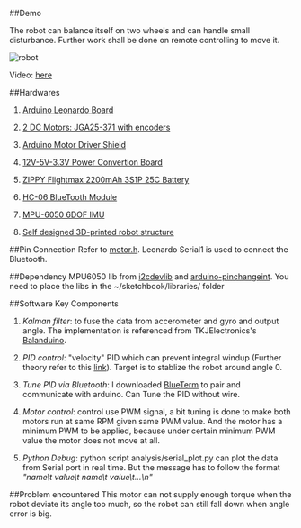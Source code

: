 ##Demo

The robot can balance itself on two wheels and can handle small disturbance. Further work shall be done on remote controlling to move it.

![robot][robot_pic]

[robot_pic]: https://github.com/xeonqq/balance_robot/blob/kalman/pics/robot_selfie.jpg "Robot Selfie"

Video: [here](https://youtu.be/0947fcgWL5s)

##Hardwares
1. [Arduino Leonardo Board](https://www.arduino.cc/en/Main/ArduinoBoardLeonardo)

2. [2 DC Motors: JGA25-371 with encoders](http://world.taobao.com/item/40496339515.htm?fromSite=main&spm=a1z0d.6639537.1997196601.413.U9SqEj)

3. [Arduino Motor Driver Shield](http://world.taobao.com/item/20695931042.htm?fromSite=main&spm=a1z0d.6639537.1997196601.4.U9SqEj)

4. [12V-5V-3.3V Power Convertion Board](http://item.taobao.com/item.htm?spm=a312a.7700846.9.323.7gA2vL&id=35296225045&_u=f3e5nn585ef)

5. [ZIPPY Flightmax 2200mAh 3S1P 25C Battery](http://www.hobbyking.com/hobbyking/store/__38109__ZIPPY_Flightmax_2200mAh_3S1P_25C_EU_Warehouse_.html)

6. [HC-06 BlueTooth Module](http://item.taobao.com/item.htm?spm=a312a.7700846.9.121.rql2Wm&id=19087365613&_u=f3e5nn58d41)

7. [MPU-6050 6DOF IMU](https://detail.tmall.com/item.htm?id=18635718636&toSite=main)

8. [Self designed 3D-printed robot structure](http://www.thingiverse.com/thing:969603)

##Pin Connection
Refer to [motor.h](https://github.com/xeonqq/balance_robot/blob/kalman/motor.h). Leonardo Serial1 is used to connect the Bluetooth.

##Dependency
MPU6050 lib from [i2cdevlib](http://github.com/jrowberg/i2cdevlib.git) and [arduino-pinchangeint](https://code.google.com/p/arduino-pinchangeint/downloads/list). You need to place the libs in the ~/sketchbook/libraries/ folder

##Software Key Components
1. *Kalman filter*: to fuse the data from accerometer and gyro and output angle. The implementation is referenced from TKJElectronics's [Balanduino](https://github.com/TKJElectronics/KalmanFilter).

2. *PID control*: "velocity" PID which can prevent integral windup (Further theory refer to this [link](http://lorien.ncl.ac.uk/ming/digicont/digimath/dpid1.htm)). Target is to stablize the robot around angle 0. 

3. *Tune PID via Bluetooth*: I downloaded [BlueTerm](https://play.google.com/store/apps/details?id=es.pymasde.blueterm&hl=en) to pair and communicate with arduino. Can Tune the PID without wire.

4. *Motor control*: control use PWM signal, a bit tuning is done to make both motors run at same RPM given same PWM value. And the motor has a minimum PWM to be applied, because under certain minimum PWM value the motor does not move at all.

5. *Python Debug*: python script analysis/serial_plot.py can plot the data from Serial port in real time. But the message has to follow the format *"name\t value\t name\t value\t...\n"*

##Problem encountered
This motor can not supply enough torque when the robot deviate its angle too much, so the robot can still fall down when angle error is big. 

